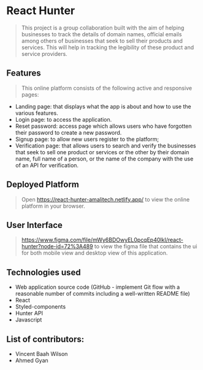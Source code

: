 # React Hunter
>This project is a group collaboration built with the aim of helping businesses to track the details of domain names, official emails among others of businesses that seek to sell their products and services. This will help in tracking the legibility of these product and service providers.

## Features
>This online platform consists of the following active and responsive pages:
* Landing page: that displays what the app is about and how to use the various features.
* Login page: to access the application.
* Reset password: access page which allows users who have forgotten their password to create a new password.
* Signup page: to allow new users register to the platform;
* Verification page: that allows users to search and verify the businesses that seek to sell one product or services or the other by their domain name, full name of a person, or the name of the company with the use of an API for verification.

## Deployed Platform
>Open https://react-hunter-amalitech.netlify.app/ to view the online platform in your browser. 

## User Interface
> https://www.figma.com/file/mWy6BDOwyEL0pcqEp40lkI/react-hunter?node-id=72%3A489 to view the figma file that contains the ui for both mobile view and desktop view of this application.

## Technologies used
* Web application source code (GitHub - implement Git flow with a reasonable number of commits including a well-written README file) 
* React 
* Styled-components
* Hunter API
* Javascript

## List of contributors:
* Vincent Baah Wilson
* Ahmed Gyan

